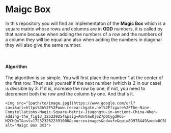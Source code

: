   <body>
      <h1>Maigc Box </h1>
      <p>In this repository you will find an implementaton of the <b>Magic Box</b> which is a square matrix whose rows and columns are in 
      <b>ODD</b> numbers, it is called by that name because when adding the numbers of a row and the numbers of a column they will be equal
      and also when adding the numbers in diagonal they will also give the same number.</p>
      <br>
      <h4>Algorithm</h4>
      <p>The algorithm is so simple. You will first place the number 1 at the center of the first row. Then, ask yourself if the next number (which is 2 in our case) is divisible by 3. If it is, increase the row by one; if not, you need to decrement both the row and the column by one. And that's it.</p>


    <img src="[path/to/image.jpg](https://www.google.com/url?sa=i&url=https%3A%2F%2Fwww.researchgate.net%2Ffigure%2FThe-Nine-Constellations-Magic-Square-Matrix-Jiugongtu-in-ancient-China-When-adding-the_fig13_325229254&psig=AOvVaw0j0Z7pQCygdR65-M2CHQoT&ust=1723232622391000&source=images&cd=vfe&opi=89978449&ved=0CBEQjRxqFwoTCOD3wfyT5ocDFQAAAAAdAAAAABAE)" alt="Maigc Box 3X3">


  </body>
</html>
